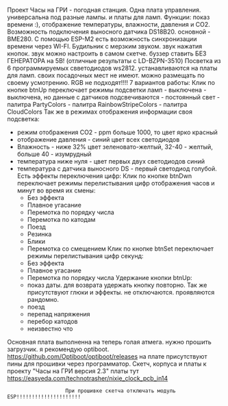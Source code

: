 Проект Часы на ГРИ - погодная станция.
Одна плата управления. универсальна под разные лампы. и платы для ламп.
Функции: показ времени :), отображение температуры, влажности, давления и СО2. Возможность подключения выносного датчика DS18B20. основной - BME280.
С помощью ESP-M2 есть возможность синхронизации времени через WI-FI.
Будильник с мерзким звуком. звук нажатия кнопок. звук можно настроить в самом скетче. буззер ставить БЕЗ ГЕНЕРАТОРА на 5В! (отличные результаты с LD-BZPN-3510)
Посветка из 6 программируемых свветодиодов ws2812. устанавливаются на платы для ламп. своих посадочных мест не имеют. можно размещать по своему усмотрению. RGB не подходят!!!!
7 вариантов работы:
Клик по кнопке btnUp переключает режимы подсветки ламп
    - выключена
    - выключена, но данные с датчиков подсвечиваются
    - постоянный свет
    - палитра PartyColors
    - палитра RainbowStripeColors
    - палитра CloudColors
    Так же в режимах отображения информации своя подсветка:
   - режим отображения СО2 - ppm больше 1000, то цвет ярко красный
   - отображение давления - синий цвет всех светодиодов
   - Влажность - ниже 32% цвет зеленовато-желтый, 32-40 - желтый, больше 40 - изумрудный
   - температура ниже нуля - цвет первых двух светодиодов синий
   - температура с датчика выносного DS - первый светодиод голубой.
   Есть эффекты переключения цифр:
Клик по кнопке btnDwn переключает режимы перелистывания цифр отображения часов и минут во время их смены:
      - Без эффекта
      - Плавное угасание
      - Перемотка по порядку числа
      - Перемотка по катодам
      - Поезд
      - Резинка
      - Блики
      - Перемотка со смещением
 Клик по кнопке btnSet переключает режимы перелистывания цифр секунд:
      - Без эффекта
      - Плавное угасание
      - Перемотка по порядку числа
Удержание кнопки btnUp:
      - показ даты.
для возврата удержать кнопку повторно.
Так же присутствуют глюки и эффекты. не отключаются. проявляются рандомно. 
      - поезд
      - перепад напряжения
      - перебор катодов
      - неизвестно что

Основная плата выполненна на  теперь голая атмега. нужно прошить загрузчик. я рекомендую optiboot.
https://github.com/Optiboot/optiboot/releases
на плате присутствуют пины для прошивки через программатор.
Скетч, корпуса и платы к проекту "Часы на ГРИ версия 2.3"
платы тут https://easyeda.com/technotrasher/nixie_clock_pcb_in14



                       При прошивке скетча отключать модуль ESP!!!!!!!!!!!!!!!!!!!!!
